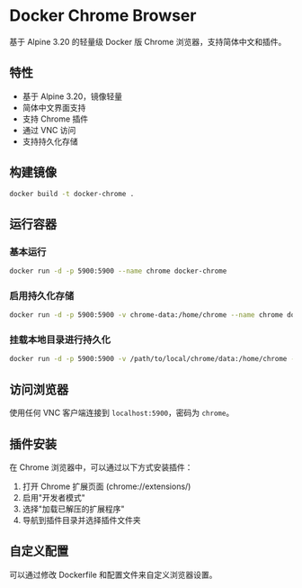 # Docker Chrome Browser

基于 Alpine 3.20 的轻量级 Docker 版 Chrome 浏览器，支持简体中文和插件。

## 特性

- 基于 Alpine 3.20，镜像轻量
- 简体中文界面支持
- 支持 Chrome 插件
- 通过 VNC 访问
- 支持持久化存储

## 构建镜像

```bash
docker build -t docker-chrome .
```

## 运行容器

### 基本运行

```bash
docker run -d -p 5900:5900 --name chrome docker-chrome
```

### 启用持久化存储

```bash
docker run -d -p 5900:5900 -v chrome-data:/home/chrome --name chrome docker-chrome
```

### 挂载本地目录进行持久化

```bash
docker run -d -p 5900:5900 -v /path/to/local/chrome/data:/home/chrome --name chrome docker-chrome
```

## 访问浏览器

使用任何 VNC 客户端连接到 `localhost:5900`，密码为 `chrome`。

## 插件安装

在 Chrome 浏览器中，可以通过以下方式安装插件：

1. 打开 Chrome 扩展页面 (chrome://extensions/)
2. 启用"开发者模式"
3. 选择"加载已解压的扩展程序"
4. 导航到插件目录并选择插件文件夹

## 自定义配置

可以通过修改 Dockerfile 和配置文件来自定义浏览器设置。